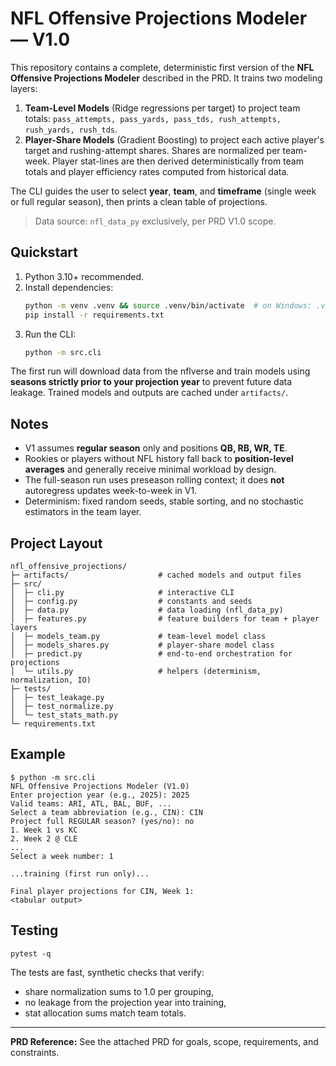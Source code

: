 # NFL Offensive Projections Modeler — V1.0

This repository contains a complete, deterministic first version of the **NFL Offensive Projections Modeler** described in the PRD. It trains two modeling layers:

1. **Team-Level Models** (Ridge regressions per target) to project team totals: `pass_attempts, pass_yards, pass_tds, rush_attempts, rush_yards, rush_tds`.
2. **Player-Share Models** (Gradient Boosting) to project each active player's target and rushing-attempt shares. Shares are normalized per team-week. Player stat-lines are then derived deterministically from team totals and player efficiency rates computed from historical data.

The CLI guides the user to select **year**, **team**, and **timeframe** (single week or full regular season), then prints a clean table of projections.

> Data source: `nfl_data_py` exclusively, per PRD V1.0 scope.


## Quickstart

1. Python 3.10+ recommended.
2. Install dependencies:
   ```bash
   python -m venv .venv && source .venv/bin/activate  # on Windows: .venv\Scripts\activate
   pip install -r requirements.txt
   ```
3. Run the CLI:
   ```bash
   python -m src.cli
   ```

The first run will download data from the nflverse and train models using **seasons strictly prior to your projection year** to prevent future data leakage. Trained models and outputs are cached under `artifacts/`.

## Notes

- V1 assumes **regular season** only and positions **QB, RB, WR, TE**.
- Rookies or players without NFL history fall back to **position-level averages** and generally receive minimal workload by design.
- The full-season run uses preseason rolling context; it does **not** autoregress updates week-to-week in V1.
- Determinism: fixed random seeds, stable sorting, and no stochastic estimators in the team layer.

## Project Layout

```
nfl_offensive_projections/
├─ artifacts/                    # cached models and output files
├─ src/
│  ├─ cli.py                     # interactive CLI
│  ├─ config.py                  # constants and seeds
│  ├─ data.py                    # data loading (nfl_data_py)
│  ├─ features.py                # feature builders for team + player layers
│  ├─ models_team.py             # team-level model class
│  ├─ models_shares.py           # player-share model class
│  ├─ predict.py                 # end-to-end orchestration for projections
│  └─ utils.py                   # helpers (determinism, normalization, IO)
├─ tests/
│  ├─ test_leakage.py
│  ├─ test_normalize.py
│  └─ test_stats_math.py
└─ requirements.txt
```

## Example

```
$ python -m src.cli
NFL Offensive Projections Modeler (V1.0)
Enter projection year (e.g., 2025): 2025
Valid teams: ARI, ATL, BAL, BUF, ...
Select a team abbreviation (e.g., CIN): CIN
Project full REGULAR season? (yes/no): no
1. Week 1 vs KC
2. Week 2 @ CLE
...
Select a week number: 1

...training (first run only)...

Final player projections for CIN, Week 1:
<tabular output>
```

## Testing

```
pytest -q
```

The tests are fast, synthetic checks that verify:
- share normalization sums to 1.0 per grouping,
- no leakage from the projection year into training,
- stat allocation sums match team totals.

---

**PRD Reference:** See the attached PRD for goals, scope, requirements, and constraints.

